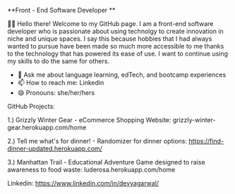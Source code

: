 **Front - End Software Developer **


👋🏼 Hello there! Welcome to my GitHub page. I am a front-end software developer who is passionate about using technolgy to create innovation in niche and unique spaces. I say this because hobbies that I had always wanted to pursue have been made so much more accessible to me thanks to the technology that has powered its ease of use. I want to continue using my skills to do the same for others.  

- 💬 Ask me about language learning, edTech, and bootcamp experiences 
- 📫 How to reach me: Linkedin 
- 😄 Pronouns: she/her/hers

GitHub Projects: 

1.) Grizzly Winter Gear - eCommerce Shopping Website: grizzly-winter-gear.herokuapp.com/home
 
2.) Tell me what's for dinner! - Randomizer for dinner options: https://find-dinner-updated.herokuapp.com/

3.) Manhattan Trail - Educational Adventure Game designed to raise awareness to food waste: luderosa.herokuapp.com/home

Linkedin: https://www.linkedin.com/in/devyagarwal/






